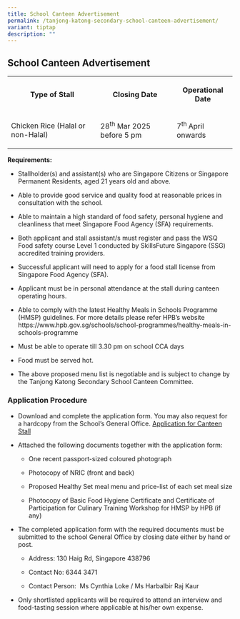 ```yaml
---
title: School Canteen Advertisement
permalink: /tanjong-katong-secondary-school-canteen-advertisement/
variant: tiptap
description: ""
---
```

<h2>School Canteen Advertisement</h2>
<table style="minWidth: 75px">
<colgroup>
<col>
<col>
<col>
</colgroup>
<tbody>
<tr>
<th rowspan="1" colspan="1">
<p>Type of Stall</p>
</th>
<th rowspan="1" colspan="1">
<p>Closing Date</p>
</th>
<th rowspan="1" colspan="1">
<p>Operational Date</p>
</th>
</tr>
<tr>
<td rowspan="1" colspan="1">
<p>Chicken Rice (Halal or non-Halal)</p>
</td>
<td rowspan="1" colspan="1">
<p>28<sup>th</sup> Mar 2025 before 5 pm</p>
</td>
<td rowspan="1" colspan="1">
<p>7<sup>th </sup>April onwards</p>
</td>
</tr>
</tbody>
</table>
<p><strong>Requirements:</strong>
</p>
<ul data-tight="true" class="tight">
<li>
<p>Stallholder(s) and assistant(s) who are Singapore Citizens or Singapore
Permanent Residents, aged 21 years old and above.</p>
</li>
<li>
<p>Able to provide good service and quality food at reasonable prices in
consultation with the school.</p>
</li>
<li>
<p>Able to maintain a high standard of food safety, personal hygiene and
cleanliness that meet Singapore Food Agency (SFA) requirements.</p>
</li>
<li>
<p>Both applicant and stall assistant/s must register and pass the WSQ Food
safety course Level 1 conducted by SkillsFuture Singapore (SSG) accredited
training providers.</p>
</li>
<li>
<p>Successful applicant will need to apply for a food stall license from
Singapore Food Agency (SFA).</p>
</li>
<li>
<p>Applicant must be in personal attendance at the stall during canteen operating
hours.</p>
</li>
<li>
<p>Able to comply with the latest Healthy Meals in Schools Programme (HMSP)
guidelines. For more details please refer HPB’s website <a rel="noopener noreferrer nofollow" target="_blank">https://www.hpb.gov.sg/schools/school-programmes/healthy-meals-in-schools-programme</a>
</p>
</li>
<li>
<p>Must be able to operate till 3.30 pm on school CCA days</p>
</li>
<li>
<p>Food must be served hot.</p>
</li>
<li>
<p>The above proposed menu list is negotiable and is subject to change by
the Tanjong Katong Secondary School Canteen Committee.</p>
</li>
</ul>
<h3>Application Procedure</h3>
<ul data-tight="true" class="tight">
<li>
<p>Download and complete the application form. You may also request for a
hardcopy from the School’s General Office. <a href="/files/Application_for_Canteen_Stall.pdf" rel="noopener nofollow" target="_blank">Application for Canteen Stall</a>
</p>
</li>
<li>
<p>Attached the following documents together with the application form:</p>
<ul data-tight="true" class="tight">
<li>
<p>One recent passport-sized coloured photograph</p>
</li>
<li>
<p>Photocopy of NRIC (front and back)</p>
</li>
<li>
<p>Proposed Healthy Set meal menu and price-list of each set meal size</p>
</li>
<li>
<p>Photocopy of Basic Food Hygiene Certificate and Certificate of Participation
for Culinary Training Workshop for HMSP by HPB (if any)</p>
</li>
</ul>
<p></p>
</li>
<li>
<p>The completed application form with the required documents must be submitted
to the school General Office by closing date either by hand or post.</p>
<p></p>
<ul data-tight="true" class="tight">
<li>
<p>Address: 130 Haig Rd, Singapore 438796</p>
</li>
<li>
<p>Contact No: 6344 3471</p>
</li>
<li>
<p>Contact Person: &nbsp;Ms Cynthia Loke / Ms Harbalbir Raj Kaur</p>
<p></p>
</li>
</ul>
</li>
<li>
<p>Only shortlisted applicants will be required to attend an interview and
food-tasting session where applicable at his/her own expense.</p>
</li>
</ul>
<p></p>
<p></p>